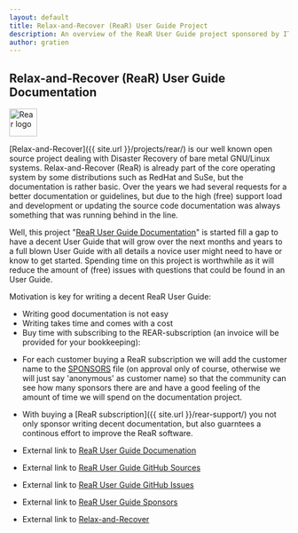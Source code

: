 ```yaml
---
layout: default
title: Relax-and-Recover (ReaR) User Guide Project
description: An overview of the ReaR User Guide project sponsored by IT3 Consultants
author: gratien
---
```


## Relax-and-Recover (ReaR) User Guide Documentation

<img src="{{ site.url }}/images/logo/rear_logo_100.png" width="50" height="50" alt="Rear logo">

[Relax-and-Recover]({{ site.url }}/projects/rear/) is our well known open source project dealing with Disaster Recovery of bare metal GNU/Linux systems. 
Relax-and-Recover (ReaR) is already part of the core operating system by some distributions such as RedHat and SuSe, but the documentation is rather basic. Over the years we had several requests for a better documentation or guidelines, but due to the high (free) support load and development or updating the source code documentation was always something that was running behind in the line.

Well, this project "[ReaR User Guide Documentation](https://github.com/rear/rear-user-guide)" is started fill a gap to have a decent User Guide that will grow over the next months and years to a full blown User Guide with all details a novice user might need to have or know to get started. Spending time on this project is worthwhile as it will reduce the amount of (free) issues with questions that could be found in an User Guide.

Motivation is key for writing a decent ReaR User Guide:

 - Writing good documentation is not easy
 - Writing takes time and comes with a cost
 - Buy time with subscribing to the REAR-subscription (an invoice will be provided for your bookkeeping):

<script src="https://www.paypal.com/sdk/js?client-id=BAARBMu_8F_9_hBI3jXTTIVK6gCxpmmxnXyjxVADQHxBeOTVVHLuHSXiNN-0_pgjvK6-q6cSukH4Me0LNg&components=hosted-buttons&disable-funding=venmo&currency=EUR"></script>
<div id="paypal-container-J9E63UUUZUVKA"></div>
<script>
  paypal.HostedButtons({
    hostedButtonId: "J9E63UUUZUVKA",
  }).render("#paypal-container-J9E63UUUZUVKA")
</script>

 - For each customer buying a ReaR subscription we will add the customer name to the [SPONSORS](https://github.com/rear/rear-user-guide/blob/master/SPONSORS.md) file (on approval only of course, otherwise we will just say 'anonymous' as customer name) so that the community can see how many sponsors there are and have a good feeling of the amount of time we will spend on the documentation project.

 - With buying a [ReaR subscription]({{ site.url }}/rear-support/) you not only sponsor writing decent documentation, but also guarntees a continous effort to improve the ReaR software.


 - External link to [ReaR User Guide Documenation](https://relax-and-recover.org/rear-user-guide/)
 - External link to [ReaR User Guide GitHub Sources](https://github.com/rear/rear-user-guide)
 - External link to [ReaR User Guide GitHub Issues](https://github.com/rear/rear-user-guide/issues)
 - External link to [ReaR User Guide Sponsors](https://github.com/rear/rear-user-guide/blob/master/SPONSORS.md)
 - External link to [Relax-and-Recover](http://relax-and-recover.org/)

